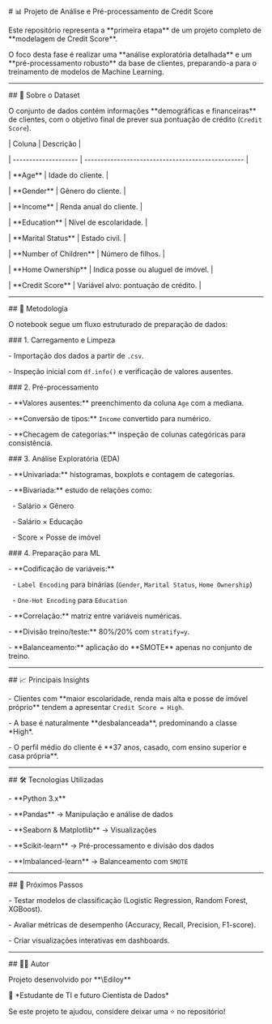 \# 📊 Projeto de Análise e Pré-processamento de Credit Score



Este repositório representa a \*\*primeira etapa\*\* de um projeto completo de \*\*modelagem de Credit Score\*\*.  

O foco desta fase é realizar uma \*\*análise exploratória detalhada\*\* e um \*\*pré-processamento robusto\*\* da base de clientes, preparando-a para o treinamento de modelos de Machine Learning.



---



\## 📂 Sobre o Dataset



O conjunto de dados contém informações \*\*demográficas e financeiras\*\* de clientes, com o objetivo final de prever sua pontuação de crédito (`Credit Score`).



| Coluna               | Descrição                                         |

| -------------------- | ------------------------------------------------- |

| \*\*Age\*\*              | Idade do cliente.                                 |

| \*\*Gender\*\*           | Gênero do cliente.                                |

| \*\*Income\*\*           | Renda anual do cliente.                           |

| \*\*Education\*\*        | Nível de escolaridade.                            |

| \*\*Marital Status\*\*   | Estado civil.                                     |

| \*\*Number of Children\*\* | Número de filhos.                               |

| \*\*Home Ownership\*\*   | Indica posse ou aluguel de imóvel.                 |

| \*\*Credit Score\*\*     | Variável alvo: pontuação de crédito.              |



---



\## 🔎 Metodologia



O notebook segue um fluxo estruturado de preparação de dados:



\### 1. Carregamento e Limpeza

\- Importação dos dados a partir de `.csv`.

\- Inspeção inicial com `df.info()` e verificação de valores ausentes.



\### 2. Pré-processamento

\- \*\*Valores ausentes:\*\* preenchimento da coluna `Age` com a mediana.  

\- \*\*Conversão de tipos:\*\* `Income` convertido para numérico.  

\- \*\*Checagem de categorias:\*\* inspeção de colunas categóricas para consistência.  



\### 3. Análise Exploratória (EDA)

\- \*\*Univariada:\*\* histogramas, boxplots e contagem de categorias.  

\- \*\*Bivariada:\*\* estudo de relações como:

&nbsp; - Salário × Gênero  

&nbsp; - Salário × Educação  

&nbsp; - Score × Posse de imóvel  



\### 4. Preparação para ML

\- \*\*Codificação de variáveis:\*\*  

&nbsp; - `Label Encoding` para binárias (`Gender`, `Marital Status`, `Home Ownership`)  

&nbsp; - `One-Hot Encoding` para `Education`  

\- \*\*Correlação:\*\* matriz entre variáveis numéricas.  

\- \*\*Divisão treino/teste:\*\* 80%/20% com `stratify=y`.  

\- \*\*Balanceamento:\*\* aplicação do \*\*SMOTE\*\* apenas no conjunto de treino.  



---



\## 📈 Principais Insights



\- Clientes com \*\*maior escolaridade, renda mais alta e posse de imóvel próprio\*\* tendem a apresentar `Credit Score = High`.  

\- A base é naturalmente \*\*desbalanceada\*\*, predominando a classe \*High\*.  

\- O perfil médio do cliente é \*\*37 anos, casado, com ensino superior e casa própria\*\*.  



---



\## 🛠️ Tecnologias Utilizadas



\- \*\*Python 3.x\*\*  

\- \*\*Pandas\*\* → Manipulação e análise de dados  

\- \*\*Seaborn \& Matplotlib\*\* → Visualizações  

\- \*\*Scikit-learn\*\* → Pré-processamento e divisão dos dados  

\- \*\*Imbalanced-learn\*\* → Balanceamento com `SMOTE`  



---



\## 🚀 Próximos Passos



\- Testar modelos de classificação (Logistic Regression, Random Forest, XGBoost).  

\- Avaliar métricas de desempenho (Accuracy, Recall, Precision, F1-score).  

\- Criar visualizações interativas em dashboards.  



---



\## 👨‍💻 Autor



Projeto desenvolvido por \*\*\Ediloy\*\*  

📌 \*Estudante de TI e futuro Cientista de Dados\*  

Se este projeto te ajudou, considere deixar uma ⭐ no repositório!



